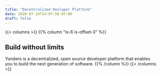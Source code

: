 ```yaml
---
title: "Decentralized Devloper Platform"
date: 2020-07-24T14:07:58-07:00
draft: false
---
```


{{< columns >}}
{{% column "is-6 is-offset-3" %}}
## Build without limits

Yondero is a decentralized, open source developer platform 
that enables you to build the next generation of software.
{{% /column %}}
{{< /columns >}}
